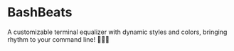 # BashBeats
A customizable terminal equalizer with dynamic styles and colors, bringing rhythm to your command line! 🌟🌟🌟
